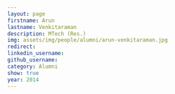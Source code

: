 ```yaml
---
layout: page
firstname: Arun
lastname: Venkitaraman
description: MTech (Res.)
img: assets/img/people/alumni/arun-venkitaraman.jpg
redirect: 
linkedin_username: 
github_username:
category: Alumni
show: true
year: 2014
---
```

